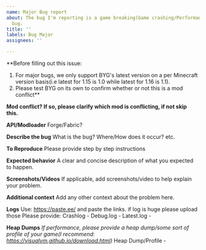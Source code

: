 ```yaml
---
name: Major Bug report
about: The bug I'm reporting is a game breaking(Game crashing/Performance issues)
  bug.
title: ''
labels: Bug Major
assignees: ''

---
```


**Before filling out this issue: 
1. For major bugs, we only support BYG's latest version on a per Minecraft version basis(i.e latest for 1.15 is 1.0 while latest for 1.16 is 1.1).
2. Please test BYG on its own to confirm whether or not this is a mod conflict**


__**Mod conflict? If so, please clarify which mod is conflicting, if not skip this.**__


__**API/Modloader**__
Forge/Fabric?

__**Describe the bug**__
What is the bug? Where/How does it occur? etc.

__**To Reproduce**__
Please provide step by step instructions

**Expected behavior**
A clear and concise description of what you expected to happen.

**Screenshots/Videos**
If applicable, add screenshots/video to help explain your problem.


**Additional context**
Add any other context about the problem here.

**Logs**
Use: https://paste.ee/ and paste the links. if log is huge please upload those
Please provide:
Crashlog - 
Debug.log - 
Latest.log - 

**Heap Dumps**
*If performance, please provide a heap dump/some sort of profile of your game(I recommend: https://visualvm.github.io/download.html)*
Heap Dump/Profile -
